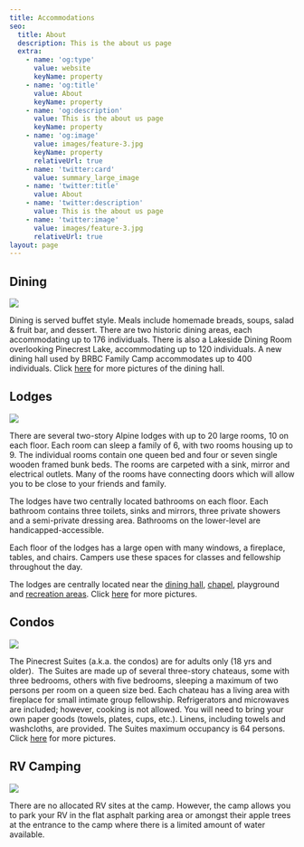 ```yaml
---
title: Accommodations
seo:
  title: About
  description: This is the about us page
  extra:
    - name: 'og:type'
      value: website
      keyName: property
    - name: 'og:title'
      value: About
      keyName: property
    - name: 'og:description'
      value: This is the about us page
      keyName: property
    - name: 'og:image'
      value: images/feature-3.jpg
      keyName: property
      relativeUrl: true
    - name: 'twitter:card'
      value: summary_large_image
    - name: 'twitter:title'
      value: About
    - name: 'twitter:description'
      value: This is the about us page
    - name: 'twitter:image'
      value: images/feature-3.jpg
      relativeUrl: true
layout: page
---
```

## Dining

![](/images/PICT04631%202.jpg)

Dining is served buffet style. Meals include homemade breads, soups, salad & fruit bar, and dessert. There are two historic dining areas, each accommodating up to 176 individuals. There is also a Lakeside Dining Room overlooking Pinecrest Lake, accommodating up to 120 individuals. A new dining hall used by BRBC Family Camp accommodates up to 400 individuals. Click [here](http://www.opfamilycamp.com/accommodations/dining/) for more pictures of the dining hall.

## Lodges

![](/images/Redwood%202.jpeg)

There are several two-story Alpine lodges with up to 20 large rooms, 10 on each floor. Each room can sleep a family of 6, with two rooms housing up to 9. The individual rooms contain one queen bed and four or seven single wooden framed bunk beds. The rooms are carpeted with a sink, mirror and electrical outlets. Many of the rooms have connecting doors which will allow you to be close to your friends and family.

The lodges have two centrally located bathrooms on each floor. Each bathroom contains three toilets, sinks and mirrors, three private showers and a semi-private dressing area. Bathrooms on the lower-level are handicapped-accessible.

Each floor of the lodges has a large open with many windows, a fireplace, tables, and chairs. Campers use these spaces for classes and fellowship throughout the day.

The lodges are centrally located near the [dining hall](http://www.opfamilycamp.com/accommodations/dining/), [chapel](http://www.opfamilycamp.com/accommodations/chapel/), playground and [recreation areas](http://www.opfamilycamp.com/accommodations/gymnasium/). Click [here](http://www.opfamilycamp.com/accommodations/conference-lodge/) for more pictures.

## Condos

![](/images/outside%202.jpeg)

The Pinecrest Suites (a.k.a. the condos) are for adults only (18 yrs and older).  The Suites are made up of several three-story chateaus, some with three bedrooms, others with five bedrooms, sleeping a maximum of two persons per room on a queen size bed. Each chateau has a living area with fireplace for small intimate group fellowship. Refrigerators and microwaves are included; however, cooking is not allowed. You will need to bring your own paper goods (towels, plates, cups, etc.). Linens, including towels and washcloths, are provided. The Suites maximum occupancy is 64 persons. Click [here](http://www.opfamilycamp.com/accommodations/pince-crest-suites-condos/) for more pictures.

## RV Camping

![](/images/RV_thumb%202.jpg)

There are no allocated RV sites at the camp. However, the camp allows you to park your RV in the flat asphalt parking area or amongst their apple trees at the entrance to the camp where there is a limited amount of water available.
